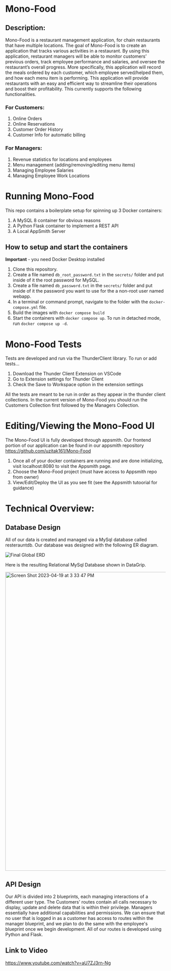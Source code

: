 # Mono-Food

## Description:

Mono-Food is a restaurant management application, for chain restaurants that have multiple locations. The goal of Mono-Food is to create an application that tracks various activities in a restaurant. By using this application, restaurant managers will be able to monitor customers’ previous orders, track employee performance and salaries, and oversee the restaurant’s overall progress. More specifically, this application will record the meals ordered by each customer, which employee served/helped them, and how each menu item is performing. This application will provide restaurants with an easy and efficient way to streamline their operations and boost their profitability. This currently supports the following functionalities.

### For Customers:

1. Online Orders
2. Online Reservations
3. Customer Order History
4. Customer Info for automatic billing


### For Managers:

1. Revenue statistics for locations and employees
2. Menu management (adding/removing/editing menu items)
3. Managing Employee Salaries
4. Managing Employee Work Locations

# Running Mono-Food

This repo contains a boilerplate setup for spinning up 3 Docker containers: 
1. A MySQL 8 container for obvious reasons
1. A Python Flask container to implement a REST API
1. A Local AppSmith Server

## How to setup and start the containers
**Important** - you need Docker Desktop installed

1. Clone this repository.  
1. Create a file named `db_root_password.txt` in the `secrets/` folder and put inside of it the root password for MySQL. 
1. Create a file named `db_password.txt` in the `secrets/` folder and put inside of it the password you want to use for the a non-root user named webapp. 
1. In a terminal or command prompt, navigate to the folder with the `docker-compose.yml` file.  
1. Build the images with `docker compose build`
1. Start the containers with `docker compose up`.  To run in detached mode, run `docker compose up -d`. 

# Mono-Food Tests

Tests are developed and run via the ThunderClient library. To run or add tests...

1. Download the Thunder Client Extension on VSCode
2. Go to Extension settings for Thunder Client 
3. Check the Save to Workspace option in the extension settings

All the tests are meant to be run in order as they appear in the thunder client collections. In the current version of Mono-Food you should run the Customers Collection first followed by the Managers Collection.

# Editing/Viewing the Mono-Food UI

The Mono-Food UI is fully developed through appsmith. Our frontend portion of our application can be found in our appsmith repository https://github.com/uzitak161/Mono-Food 

1. Once all of your docker containers are running and are done initializing, visit localhost:8080 to visit the Appsmith page. 
2. Choose the Mono-Food project (must have access to Appsmith repo from owner)
3. View/Edit/Deploy the UI as you see fit (see the Appsmith tutoorial for guidance)


# Technical Overview:


## Database Design

All of our data is created and managed via a MySql database called resterauntdb. Our database was designed with the following ER diagram. 


![Final Global ERD](https://user-images.githubusercontent.com/77938678/233180416-5dbfa346-05c6-4bad-88a7-b390ab35be6f.jpg)


Here is the resulting Relational MySql Database shown in DataGrip.

<img width="936" alt="Screen Shot 2023-04-19 at 3 33 47 PM" src="https://user-images.githubusercontent.com/77938678/233180969-1d5f4462-517a-4fa3-9b7e-d5876c5fd479.png">


## API Design

Our API is divided into 2 blueprints, each managing interactions of a different user type. The Customers' routes contain all calls necessary to display, update and delete data that is within their privilege. Managers essentially have additional capabilities and permissions. We can ensure that no user that is logged in as a customer has access to routes within the manager blueprint, and we plan to do the same with the employee's blueprint once we begin development. All of our routes is developed using Python and Flask.

## Link to Video

https://www.youtube.com/watch?v=aU7ZJ3rn-Ng

